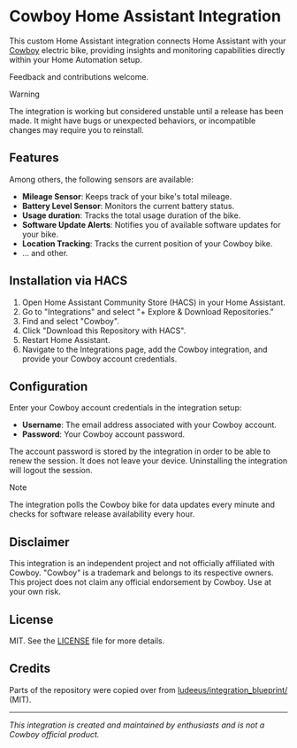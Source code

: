 # Cowboy Home Assistant Integration

This custom Home Assistant integration connects Home Assistant with your [Cowboy](https://cowboy.com/) electric bike, providing insights and monitoring capabilities directly within your Home Automation setup.

Feedback and contributions welcome.

> [!WARNING]
> The integration is working but considered unstable until a release has been made. It might have bugs or unexpected behaviors, or incompatible changes may require you to reinstall.

## Features

Among others, the following sensors are available:

- **Mileage Sensor**: Keeps track of your bike's total mileage.
- **Battery Level Sensor**: Monitors the current battery status.
- **Usage duration**: Tracks the total usage duration of the bike.
- **Software Update Alerts**: Notifies you of available software updates for your bike.
- **Location Tracking**: Tracks the current position of your Cowboy bike.
- ... and other.

## Installation via HACS

1. Open Home Assistant Community Store (HACS) in your Home Assistant.
2. Go to "Integrations" and select "+ Explore & Download Repositories."
3. Find and select "Cowboy".
4. Click "Download this Repository with HACS".
5. Restart Home Assistant.
6. Navigate to the Integrations page, add the Cowboy integration, and provide your Cowboy account credentials.

## Configuration

Enter your Cowboy account credentials in the integration setup:

- **Username**: The email address associated with your Cowboy account.
- **Password**: Your Cowboy account password.

The account password is stored by the integration in order to be able to renew the session. It does not leave your device. Uninstalling the integration will logout the session.

> [!NOTE]
> The integration polls the Cowboy bike for data updates every minute and checks for software release availability every hour.

## Disclaimer

This integration is an independent project and not officially affiliated with Cowboy. "Cowboy" is a trademark and belongs to its respective owners. This project does not claim any official endorsement by Cowboy. Use at your own risk.

## License

MIT. See the [LICENSE](LICENSE) file for more details.

## Credits

Parts of the repository were copied over from [ludeeus/integration_blueprint/](https://github.com/ludeeus/integration_blueprint/) (MIT).

---

*This integration is created and maintained by enthusiasts and is not a Cowboy official product.*

